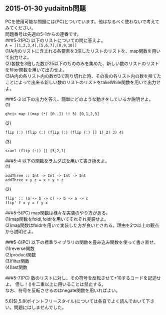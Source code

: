 ## 2015-01-30 yudaitnb問題  
PCを使用可能な問題には(PC)とついています。他はなるべく使わないで考えてみてください。  
問題番号は先週の5-1からの連番です。  
###5-2(PC)
以下のリストについての問に答えよ。  
``A = [[1,2,3,4],[5,6,7],[8,9,10]]``  
(1)A内のリストに含まれる各要素を3倍したリストのリストを、map関数を用いて出力せよ。  
(2)各数を3倍した数が25以下のもののみを集めた、新しい数のリストのリストをfilter関数を用いて出力せよ。  
(3)A内の各リスト内の数が3で割り切れた時、その後の各リスト内の数を捨てたことによって出来る新しい数のリストのリストをtakeWhile関数を用いて出力せよ。  
  
###5-3
以下の出力を答え、簡単にどのような動きをしているか説明せよ。  
(1)
```
ghci> map ((map (*) [0..]) !! 3) [0,1,2,3]  
```
(2)  
```
flip (:) (flip (:) (flip (:) (flip (:) [] 1) 2) 3) 4)
```
(3)  
````
scanl (flip (:)) [] [3,2,1]
````
  
###5-4
以下の関数をラムダ式を用いて書き換えよ。  
(1)
````
addThree :: Int -> Int -> Int -> Int
addThree x y z = x + y + z
````
(2)  
````
flip' :: (a -> b -> c) -> b -> a -> c
flip' f x y = f y x
````

###5-5(PC)
map関数は様々な実装のやり方がある。  
(1)map関数をfoldl,foldrを用いてそれぞれ実装せよ。  
(2)map関数はfoldrを用いて実装した方が良いとされる。理由を2つ以上の観点から説明せよ。  
  
###5-6(PC)
以下の標準ライブラリの関数を畳み込み関数を使って書き直せ。  
(1)reverse関数  
(2)product関数  
(3)filter関数  
(4)last関数  
  
###5-7(PC)
数のリストに対し、その符号を反転させて+10するコードを記述せよ。 
但し！()を二重以上に用いることは禁止する。  
なお、符号を反転させるのはnegate関数を用いればよい。 
  
5.6($),5.8(ポイントフリースタイル)については各自でよく読んでおいて下さい。問題にはしませんでした。
